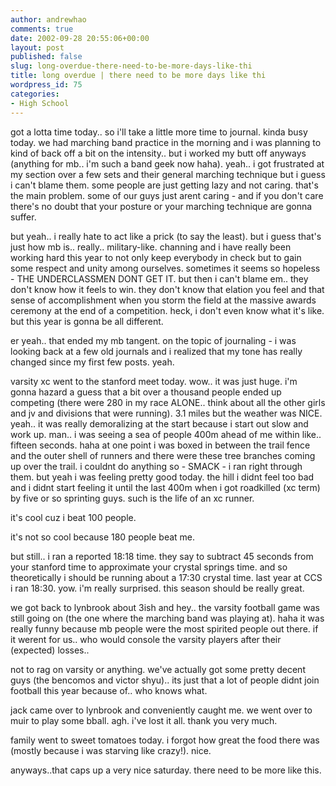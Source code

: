 ```yaml
---
author: andrewhao
comments: true
date: 2002-09-28 20:55:06+00:00
layout: post
published: false
slug: long-overdue-there-need-to-be-more-days-like-thi
title: long overdue | there need to be more days like thi
wordpress_id: 75
categories:
- High School
---
```


got a lotta time today.. so i'll take a little more time to journal. kinda busy today. we had marching band practice in the morning and i was planning to kind of back off a bit on the intensity.. but i worked my butt off anyways (anything for mb.. i'm such a band geek now haha). yeah.. i got frustrated at my section over a few sets and their general marching technique but i guess i can't blame them. some people are just getting lazy and not caring. that's the main problem. some of our guys just arent caring - and if you don't care there's no doubt that your posture or your marching technique are gonna suffer.

but yeah.. i really hate to act like a prick (to say the least). but i guess that's just how mb is.. really.. military-like. channing and i have really been working hard this year to not only keep everybody in check but to gain some respect and unity among ourselves. sometimes it seems so hopeless - THE UNDERCLASSMEN DONT GET IT. but then i can't blame em.. they don't know how it feels to win. they don't know that elation you feel and that sense of accomplishment when you storm the field at the massive awards ceremony at the end of a competition. heck, i don't even know what it's like. but this year is gonna be all different.

er yeah.. that ended my mb tangent. on the topic of journaling - i was looking back at a few old journals and i realized that my tone has really changed since my first few posts. yeah.

varsity xc went to the stanford meet today. wow.. it was just huge. i'm gonna hazard a guess that a bit over a thousand people ended up competing (there were 280 in my race ALONE.. think about all the other girls and jv and divisions that were running). 3.1 miles but the weather was NICE. yeah.. it was really demoralizing at the start because i start out slow and work up. man.. i was seeing a sea of people 400m ahead of me within like.. fifteen seconds. haha at one point i was boxed in between the trail fence and the outer shell of runners and there were these tree branches coming up over the trail. i couldnt do anything so - SMACK - i ran right through them. but yeah i was feeling pretty good today. the hill i didnt feel too bad and i didnt start feeling it until the last 400m when i got roadkilled (xc term) by five or so sprinting guys. such is the life of an xc runner.

it's cool cuz i beat 100 people.

it's not so cool because 180 people beat me.

but still.. i ran a reported 18:18 time. they say to subtract 45 seconds from your stanford time to approximate your crystal springs time. and so theoretically i should be running about a 17:30 crystal time. last year at CCS i ran 18:30. yow. i'm really surprised. this season should be really great.

we got back to lynbrook about 3ish and hey.. the varsity football game was still going on (the one where the marching band was playing at). haha it was really funny because mb people were the most spirited people out there. if it werent for us.. who would console the varsity players after their (expected) losses..

not to rag on varsity or anything. we've actually got some pretty decent guys (the bencomos and victor shyu).. its just that a lot of people didnt join football this year because of.. who knows what.

jack came over to lynbrook and conveniently caught me. we went over to muir to play some bball. agh. i've lost it all. thank you very much.

family went to sweet tomatoes today. i forgot how great the food there was (mostly because i was starving like crazy!). nice.

anyways..that caps up a very nice saturday. there need to be more like this.
